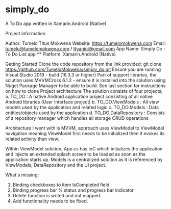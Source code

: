# simply_do
A To Do app written in Xamarin.Android (Native)

Project information

Author: Tumelo Titus Mokwena 
Website: https://tumelomokwena.com 
Email: tumelo@tumelomokwena.com / ttyanini@gmail.com
App Name: Simply Do - To Do List app ** Platform: Xamarin.Android (Native)

Getting Started
Clone the code repository from the link provided: git clone https://github.com/TumeloMokwena/simply_do.git
Ensure you are running Visual Studio 2019 - build (16.3.3 or higher)
Part of support libraries, the solution uses MVVMCross 6.1.2 - ensure it is installed into the solution using Nuget Package Manager to be able to build.
See last section for instructions on how to clone
Project architecture
The solution consists of four projects; a. TO_DO : A native Android application project consisting of all native Android libraries (User Interface project) b. TO_DO.ViewModels : All view models used by the application and related logic c. TO_DO.Models : Data entities/objects used by the application d. TO_DO.DataRepository : Consists of a repository manager which handles all storage CRUD operations

Architecture I went with is MVVM, approach uses ViewModel to ViewModel navigation meaning ViewModel first needs to be initialized then it evokes its related activity then view.

Within ViewModel solution, App.cs has IoC which initializes the application and injects an extended splash screen to be loaded as soon as the application starts up.
Models is a centralized solution as it is referenced by ViewModels, DataRepository and the UI project.

What's missing:
1. Binding checkboxes to item IsCompleted field
2. Binding progress bar % status and progress bar indicator
3. Delete function is writed and not mapped.
4. Add functionality needs to be fixed.

